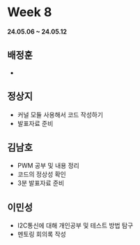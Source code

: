 # Week 8
**24.05.06 ~ 24.05.12**
   
## 배정훈   
*  
## 정상지   
*  커널 모듈 사용해서 코드 작성하기   
*  발표자료 준비   
## 김남호   
*   PWM 공부 및 내용 정리
*   코드의 정상성 확인
*   3분 발표자료 준비
## 이민성   
*  I2C통신에 대해 개인공부 및 테스트 방법 탐구
*  멘토링 회의록 작성
